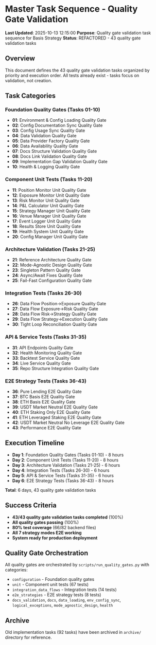 # Master Task Sequence - Quality Gate Validation

**Last Updated**: 2025-10-13 12:15:00
**Purpose**: Quality gate validation task sequence for Basis Strategy
**Status**: REFACTORED - 43 quality gate validation tasks

## Overview

This document defines the 43 quality gate validation tasks organized by priority and execution order. All tests already exist - tasks focus on validation, not creation.

## Task Categories

### Foundation Quality Gates (Tasks 01-10)
- **01**: Environment & Config Loading Quality Gate
- **02**: Config Documentation Sync Quality Gate  
- **03**: Config Usage Sync Quality Gate
- **04**: Data Validation Quality Gate
- **05**: Data Provider Factory Quality Gate
- **06**: Data Availability Quality Gate
- **07**: Docs Structure Validation Quality Gate
- **08**: Docs Link Validation Quality Gate
- **09**: Implementation Gap Validation Quality Gate
- **10**: Health & Logging Quality Gate

### Component Unit Tests (Tasks 11-20)
- **11**: Position Monitor Unit Quality Gate
- **12**: Exposure Monitor Unit Quality Gate
- **13**: Risk Monitor Unit Quality Gate
- **14**: P&L Calculator Unit Quality Gate
- **15**: Strategy Manager Unit Quality Gate
- **16**: Venue Manager Unit Quality Gate
- **17**: Event Logger Unit Quality Gate
- **18**: Results Store Unit Quality Gate
- **19**: Health System Unit Quality Gate
- **20**: Config Manager Unit Quality Gate

### Architecture Validation (Tasks 21-25)
- **21**: Reference Architecture Quality Gate
- **22**: Mode-Agnostic Design Quality Gate
- **23**: Singleton Pattern Quality Gate
- **24**: Async/Await Fixes Quality Gate
- **25**: Fail-Fast Configuration Quality Gate

### Integration Tests (Tasks 26-30)
- **26**: Data Flow Position→Exposure Quality Gate
- **27**: Data Flow Exposure→Risk Quality Gate
- **28**: Data Flow Risk→Strategy Quality Gate
- **29**: Data Flow Strategy→Execution Quality Gate
- **30**: Tight Loop Reconciliation Quality Gate

### API & Service Tests (Tasks 31-35)
- **31**: API Endpoints Quality Gate
- **32**: Health Monitoring Quality Gate
- **33**: Backtest Service Quality Gate
- **34**: Live Service Quality Gate
- **35**: Repo Structure Integration Quality Gate

### E2E Strategy Tests (Tasks 36-43)
- **36**: Pure Lending E2E Quality Gate
- **37**: BTC Basis E2E Quality Gate
- **38**: ETH Basis E2E Quality Gate
- **39**: USDT Market Neutral E2E Quality Gate
- **40**: ETH Staking Only E2E Quality Gate
- **41**: ETH Leveraged Staking E2E Quality Gate
- **42**: USDT Market Neutral No Leverage E2E Quality Gate
- **43**: Performance E2E Quality Gate

## Execution Timeline

- **Day 1**: Foundation Quality Gates (Tasks 01-10) - 8 hours
- **Day 2**: Component Unit Tests (Tasks 11-20) - 8 hours
- **Day 3**: Architecture Validation (Tasks 21-25) - 6 hours
- **Day 4**: Integration Tests (Tasks 26-30) - 6 hours
- **Day 5**: API & Service Tests (Tasks 31-35) - 6 hours
- **Day 6**: E2E Strategy Tests (Tasks 36-43) - 8 hours

**Total**: 6 days, 43 quality gate validation tasks

## Success Criteria

- **43/43 quality gate validation tasks completed** (100%)
- **All quality gates passing** (100%)
- **80% test coverage** (66/82 backend files)
- **All 7 strategy modes E2E working**
- **System ready for production deployment**

## Quality Gate Orchestration

All quality gates are orchestrated by `scripts/run_quality_gates.py` with categories:
- `configuration` - Foundation quality gates
- `unit` - Component unit tests (67 tests)
- `integration_data_flows` - Integration tests (14 tests)
- `e2e_strategies` - E2E strategy tests (8 tests)
- `docs_validation`, `docs`, `data_loading`, `env_config_sync`, `logical_exceptions`, `mode_agnostic_design`, `health`

## Archive

Old implementation tasks (92 tasks) have been archived in `archive/` directory for reference.
